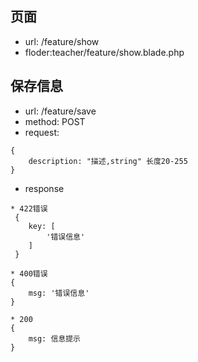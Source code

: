## 页面
* url: /feature/show
* floder:teacher/feature/show.blade.php

## 保存信息
* url: /feature/save
* method: POST
* request:
```
{
    description: "描述,string" 长度20-255
}
```
* response
```
* 422错误
 {
    key: [
        '错误信息'
    ]
 }

* 400错误
{
    msg: '错误信息'
}

* 200
{
    msg: 信息提示
}

```